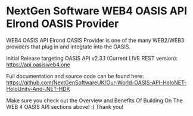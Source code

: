 ﻿# NextGen Software WEB4 OASIS API Elrond OASIS Provider

WEB4 OASIS API Elrond OASIS Provider is one of the many WEB2/WEB3 providers that plug in and integtate into the OASIS.

Initial Release targeting OASIS API v2.3.1 (Current LIVE REST version): \
https://api.oasisweb4.one

Full documentation and source code can be found here: \
https://github.com/NextGenSoftwareUK/Our-World-OASIS-API-HoloNET-HoloUnity-And-.NET-HDK

Make sure you check out the Overview and Benefits Of Building On The WEB 4 OASIS API sections above! :) Thank you!